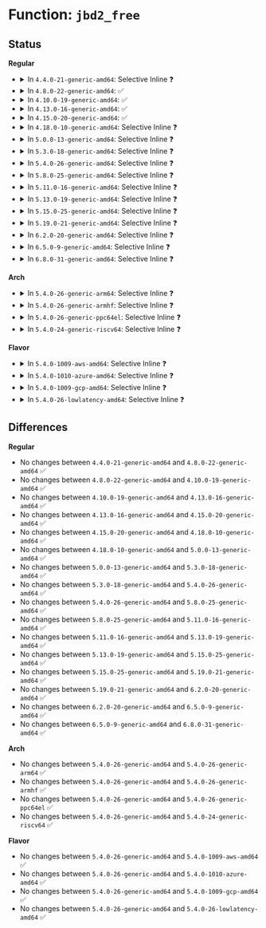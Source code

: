 # Function: <code>jbd2_free</code>

## Status
<b>Regular</b>
<ul>
<li>
<details>
<summary>In <code>4.4.0-21-generic-amd64</code>: Selective Inline ❓</summary>

```c
void jbd2_free(void * ptr, size_t size)
```

```json
{
  "name": "jbd2_free",
  "collision_type": "Unique Global",
  "inline_type": "Selective",
  "funcs": [
    {
      "addr": 18446744071581936336,
      "name": "jbd2_free",
      "external": true,
      "loc": "fs/jbd2/journal.c:2322",
      "file": "fs/jbd2/journal.c",
      "inline": "not declared, inlined",
      "caller_inline": [],
      "caller_func": [
        "fs/jbd2/transaction.c:do_get_write_access",
        "fs/jbd2/transaction.c:jbd2_journal_get_undo_access",
        "fs/jbd2/commit.c:jbd2_journal_commit_transaction",
        "fs/jbd2/commit.c:jbd2_journal_commit_transaction",
        "fs/jbd2/commit.c:jbd2_journal_commit_transaction",
        "fs/jbd2/journal.c:jbd2_journal_write_metadata_buffer",
        "fs/jbd2/journal.c:jbd2_journal_put_journal_head",
        "fs/jbd2/journal.c:jbd2_journal_put_journal_head"
      ]
    }
  ],
  "symbols": [
    {
      "addr": 18446744071581936336,
      "name": "jbd2_free",
      "section": ".text",
      "bind": "STB_GLOBAL",
      "size": 96
    }
  ]
}
```
</details>
</li>
<li>
<details>
<summary>In <code>4.8.0-22-generic-amd64</code>: ✅</summary>

```c
void jbd2_free(void * ptr, size_t size)
```

```json
{
  "name": "jbd2_free",
  "collision_type": "Unique Global",
  "inline_type": "No",
  "funcs": [
    {
      "addr": 18446744071582123184,
      "name": "jbd2_free",
      "external": true,
      "loc": "fs/jbd2/journal.c:2349",
      "file": "fs/jbd2/journal.c",
      "inline": "seen, unknown",
      "caller_inline": [],
      "caller_func": [
        "fs/jbd2/transaction.c:jbd2_journal_get_undo_access",
        "fs/jbd2/transaction.c:do_get_write_access",
        "fs/jbd2/commit.c:jbd2_journal_commit_transaction",
        "fs/jbd2/commit.c:jbd2_journal_commit_transaction",
        "fs/jbd2/commit.c:jbd2_journal_commit_transaction",
        "fs/jbd2/journal.c:jbd2_journal_put_journal_head",
        "fs/jbd2/journal.c:jbd2_journal_put_journal_head",
        "fs/jbd2/journal.c:jbd2_journal_write_metadata_buffer"
      ]
    }
  ],
  "symbols": [
    {
      "addr": 18446744071582123184,
      "name": "jbd2_free",
      "section": ".text",
      "bind": "STB_GLOBAL",
      "size": 72
    }
  ]
}
```
</details>
</li>
<li>
<details>
<summary>In <code>4.10.0-19-generic-amd64</code>: ✅</summary>

```c
void jbd2_free(void * ptr, size_t size)
```

```json
{
  "name": "jbd2_free",
  "collision_type": "Unique Global",
  "inline_type": "No",
  "funcs": [
    {
      "addr": 18446744071582212960,
      "name": "jbd2_free",
      "external": true,
      "loc": "fs/jbd2/journal.c:2319",
      "file": "fs/jbd2/journal.c",
      "inline": "seen, unknown",
      "caller_inline": [],
      "caller_func": [
        "fs/jbd2/transaction.c:jbd2_journal_get_undo_access",
        "fs/jbd2/transaction.c:do_get_write_access",
        "fs/jbd2/commit.c:jbd2_journal_commit_transaction",
        "fs/jbd2/commit.c:jbd2_journal_commit_transaction",
        "fs/jbd2/commit.c:jbd2_journal_commit_transaction",
        "fs/jbd2/journal.c:jbd2_journal_put_journal_head",
        "fs/jbd2/journal.c:jbd2_journal_put_journal_head",
        "fs/jbd2/journal.c:jbd2_journal_write_metadata_buffer"
      ]
    }
  ],
  "symbols": [
    {
      "addr": 18446744071582212960,
      "name": "jbd2_free",
      "section": ".text",
      "bind": "STB_GLOBAL",
      "size": 72
    }
  ]
}
```
</details>
</li>
<li>
<details>
<summary>In <code>4.13.0-16-generic-amd64</code>: ✅</summary>

```c
void jbd2_free(void * ptr, size_t size)
```

```json
{
  "name": "jbd2_free",
  "collision_type": "Unique Global",
  "inline_type": "No",
  "funcs": [
    {
      "addr": 18446744071582298256,
      "name": "jbd2_free",
      "external": true,
      "loc": "fs/jbd2/journal.c:2342",
      "file": "fs/jbd2/journal.c",
      "inline": "seen, unknown",
      "caller_inline": [],
      "caller_func": [
        "fs/jbd2/transaction.c:jbd2_journal_get_undo_access",
        "fs/jbd2/transaction.c:do_get_write_access",
        "fs/jbd2/commit.c:jbd2_journal_commit_transaction",
        "fs/jbd2/commit.c:jbd2_journal_commit_transaction",
        "fs/jbd2/commit.c:jbd2_journal_commit_transaction",
        "fs/jbd2/journal.c:jbd2_journal_put_journal_head",
        "fs/jbd2/journal.c:jbd2_journal_put_journal_head",
        "fs/jbd2/journal.c:jbd2_journal_write_metadata_buffer"
      ]
    }
  ],
  "symbols": [
    {
      "addr": 18446744071582298256,
      "name": "jbd2_free",
      "section": ".text",
      "bind": "STB_GLOBAL",
      "size": 72
    }
  ]
}
```
</details>
</li>
<li>
<details>
<summary>In <code>4.15.0-20-generic-amd64</code>: ✅</summary>

```c
void jbd2_free(void * ptr, size_t size)
```

```json
{
  "name": "jbd2_free",
  "collision_type": "Unique Global",
  "inline_type": "No",
  "funcs": [
    {
      "addr": 18446744071582447328,
      "name": "jbd2_free",
      "external": true,
      "loc": "fs/jbd2/journal.c:2358",
      "file": "fs/jbd2/journal.c",
      "inline": "seen, unknown",
      "caller_inline": [],
      "caller_func": [
        "fs/jbd2/transaction.c:jbd2_journal_get_undo_access",
        "fs/jbd2/transaction.c:do_get_write_access",
        "fs/jbd2/commit.c:jbd2_journal_commit_transaction",
        "fs/jbd2/commit.c:jbd2_journal_commit_transaction",
        "fs/jbd2/commit.c:jbd2_journal_commit_transaction",
        "fs/jbd2/journal.c:jbd2_journal_put_journal_head",
        "fs/jbd2/journal.c:jbd2_journal_put_journal_head",
        "fs/jbd2/journal.c:jbd2_journal_write_metadata_buffer"
      ]
    }
  ],
  "symbols": [
    {
      "addr": 18446744071582447328,
      "name": "jbd2_free",
      "section": ".text",
      "bind": "STB_GLOBAL",
      "size": 72
    }
  ]
}
```
</details>
</li>
<li>
<details>
<summary>In <code>4.18.0-10-generic-amd64</code>: Selective Inline ❓</summary>

```c
void jbd2_free(void * ptr, size_t size)
```

```json
{
  "name": "jbd2_free",
  "collision_type": "Unique Global",
  "inline_type": "Selective",
  "funcs": [
    {
      "addr": 18446744071582637056,
      "name": "jbd2_free",
      "external": true,
      "loc": "fs/jbd2/journal.c:2370",
      "file": "fs/jbd2/journal.c",
      "inline": "not declared, inlined",
      "caller_inline": [],
      "caller_func": [
        "fs/jbd2/transaction.c:jbd2_journal_get_undo_access",
        "fs/jbd2/transaction.c:do_get_write_access",
        "fs/jbd2/commit.c:jbd2_journal_commit_transaction",
        "fs/jbd2/commit.c:jbd2_journal_commit_transaction",
        "fs/jbd2/commit.c:jbd2_journal_commit_transaction",
        "fs/jbd2/journal.c:jbd2_journal_put_journal_head",
        "fs/jbd2/journal.c:jbd2_journal_put_journal_head",
        "fs/jbd2/journal.c:jbd2_journal_write_metadata_buffer"
      ]
    }
  ],
  "symbols": [
    {
      "addr": 18446744071582637056,
      "name": "jbd2_free",
      "section": ".text",
      "bind": "STB_GLOBAL",
      "size": 72
    }
  ]
}
```
</details>
</li>
<li>
<details>
<summary>In <code>5.0.0-13-generic-amd64</code>: Selective Inline ❓</summary>

```c
void jbd2_free(void * ptr, size_t size)
```

```json
{
  "name": "jbd2_free",
  "collision_type": "Unique Global",
  "inline_type": "Selective",
  "funcs": [
    {
      "addr": 18446744071582738800,
      "name": "jbd2_free",
      "external": true,
      "loc": "fs/jbd2/journal.c:2370",
      "file": "fs/jbd2/journal.c",
      "inline": "not declared, inlined",
      "caller_inline": [],
      "caller_func": [
        "fs/jbd2/transaction.c:jbd2_journal_get_undo_access",
        "fs/jbd2/transaction.c:do_get_write_access",
        "fs/jbd2/commit.c:jbd2_journal_commit_transaction",
        "fs/jbd2/commit.c:jbd2_journal_commit_transaction",
        "fs/jbd2/commit.c:jbd2_journal_commit_transaction",
        "fs/jbd2/journal.c:jbd2_journal_put_journal_head",
        "fs/jbd2/journal.c:jbd2_journal_put_journal_head",
        "fs/jbd2/journal.c:jbd2_journal_write_metadata_buffer"
      ]
    }
  ],
  "symbols": [
    {
      "addr": 18446744071582738800,
      "name": "jbd2_free",
      "section": ".text",
      "bind": "STB_GLOBAL",
      "size": 72
    }
  ]
}
```
</details>
</li>
<li>
<details>
<summary>In <code>5.3.0-18-generic-amd64</code>: Selective Inline ❓</summary>

```c
void jbd2_free(void * ptr, size_t size)
```

```json
{
  "name": "jbd2_free",
  "collision_type": "Unique Global",
  "inline_type": "Selective",
  "funcs": [
    {
      "addr": 18446744071582912576,
      "name": "jbd2_free",
      "external": true,
      "loc": "fs/jbd2/journal.c:2361",
      "file": "fs/jbd2/journal.c",
      "inline": "not declared, inlined",
      "caller_inline": [],
      "caller_func": [
        "fs/jbd2/transaction.c:jbd2_journal_get_undo_access",
        "fs/jbd2/transaction.c:do_get_write_access",
        "fs/jbd2/commit.c:jbd2_journal_commit_transaction",
        "fs/jbd2/commit.c:jbd2_journal_commit_transaction",
        "fs/jbd2/commit.c:jbd2_journal_commit_transaction",
        "fs/jbd2/journal.c:jbd2_journal_put_journal_head",
        "fs/jbd2/journal.c:jbd2_journal_put_journal_head",
        "fs/jbd2/journal.c:jbd2_journal_write_metadata_buffer"
      ]
    }
  ],
  "symbols": [
    {
      "addr": 18446744071582912576,
      "name": "jbd2_free",
      "section": ".text",
      "bind": "STB_GLOBAL",
      "size": 75
    }
  ]
}
```
</details>
</li>
<li>
<details>
<summary>In <code>5.4.0-26-generic-amd64</code>: Selective Inline ❓</summary>

```c
void jbd2_free(void * ptr, size_t size)
```

```json
{
  "name": "jbd2_free",
  "collision_type": "Unique Global",
  "inline_type": "Selective",
  "funcs": [
    {
      "addr": 18446744071583019152,
      "name": "jbd2_free",
      "external": true,
      "loc": "fs/jbd2/journal.c:2356",
      "file": "fs/jbd2/journal.c",
      "inline": "not declared, inlined",
      "caller_inline": [],
      "caller_func": [
        "fs/jbd2/transaction.c:jbd2_journal_get_undo_access",
        "fs/jbd2/transaction.c:do_get_write_access",
        "fs/jbd2/commit.c:jbd2_journal_commit_transaction",
        "fs/jbd2/commit.c:jbd2_journal_commit_transaction",
        "fs/jbd2/commit.c:jbd2_journal_commit_transaction",
        "fs/jbd2/journal.c:jbd2_journal_put_journal_head",
        "fs/jbd2/journal.c:jbd2_journal_put_journal_head",
        "fs/jbd2/journal.c:jbd2_journal_write_metadata_buffer"
      ]
    }
  ],
  "symbols": [
    {
      "addr": 18446744071583019152,
      "name": "jbd2_free",
      "section": ".text",
      "bind": "STB_GLOBAL",
      "size": 75
    }
  ]
}
```
</details>
</li>
<li>
<details>
<summary>In <code>5.8.0-25-generic-amd64</code>: Selective Inline ❓</summary>

```c
void jbd2_free(void * ptr, size_t size)
```

```json
{
  "name": "jbd2_free",
  "collision_type": "Unique Global",
  "inline_type": "Selective",
  "funcs": [
    {
      "addr": 18446744071583336878,
      "name": "jbd2_free",
      "external": true,
      "loc": "fs/jbd2/journal.c:2385",
      "file": "fs/jbd2/journal.c",
      "inline": "not declared, inlined",
      "caller_inline": [
        "fs/jbd2/journal.c:jbd2_journal_write_metadata_buffer",
        "fs/jbd2/journal.c:jbd2_journal_write_metadata_buffer"
      ],
      "caller_func": [
        "fs/jbd2/transaction.c:jbd2_journal_get_undo_access",
        "fs/jbd2/transaction.c:do_get_write_access",
        "fs/jbd2/commit.c:jbd2_journal_commit_transaction",
        "fs/jbd2/commit.c:jbd2_journal_commit_transaction",
        "fs/jbd2/commit.c:jbd2_journal_commit_transaction",
        "fs/jbd2/journal.c:jbd2_journal_put_journal_head",
        "fs/jbd2/journal.c:jbd2_journal_put_journal_head"
      ]
    }
  ],
  "symbols": [
    {
      "addr": 18446744071583337472,
      "name": "jbd2_free",
      "section": ".text",
      "bind": "STB_GLOBAL",
      "size": 68
    }
  ]
}
```
</details>
</li>
<li>
<details>
<summary>In <code>5.11.0-16-generic-amd64</code>: Selective Inline ❓</summary>

```c
void jbd2_free(void * ptr, size_t size)
```

```json
{
  "name": "jbd2_free",
  "collision_type": "Unique Global",
  "inline_type": "Selective",
  "funcs": [
    {
      "addr": 18446744071583454208,
      "name": "jbd2_free",
      "external": true,
      "loc": "fs/jbd2/journal.c:2632",
      "file": "fs/jbd2/journal.c",
      "inline": "not declared, inlined",
      "caller_inline": [],
      "caller_func": [
        "fs/jbd2/transaction.c:jbd2_journal_get_undo_access",
        "fs/jbd2/transaction.c:do_get_write_access",
        "fs/jbd2/commit.c:jbd2_journal_commit_transaction",
        "fs/jbd2/commit.c:jbd2_journal_commit_transaction",
        "fs/jbd2/commit.c:jbd2_journal_commit_transaction",
        "fs/jbd2/journal.c:jbd2_journal_put_journal_head",
        "fs/jbd2/journal.c:jbd2_journal_put_journal_head",
        "fs/jbd2/journal.c:jbd2_journal_write_metadata_buffer"
      ]
    }
  ],
  "symbols": [
    {
      "addr": 18446744071583454208,
      "name": "jbd2_free",
      "section": ".text",
      "bind": "STB_GLOBAL",
      "size": 82
    }
  ]
}
```
</details>
</li>
<li>
<details>
<summary>In <code>5.13.0-19-generic-amd64</code>: Selective Inline ❓</summary>

```c
void jbd2_free(void * ptr, size_t size)
```

```json
{
  "name": "jbd2_free",
  "collision_type": "Unique Global",
  "inline_type": "Selective",
  "funcs": [
    {
      "addr": 18446744071583476624,
      "name": "jbd2_free",
      "external": true,
      "loc": "fs/jbd2/journal.c:2632",
      "file": "fs/jbd2/journal.c",
      "inline": "not declared, inlined",
      "caller_inline": [],
      "caller_func": [
        "fs/jbd2/transaction.c:jbd2_journal_get_undo_access",
        "fs/jbd2/transaction.c:do_get_write_access",
        "fs/jbd2/commit.c:jbd2_journal_commit_transaction",
        "fs/jbd2/commit.c:jbd2_journal_commit_transaction",
        "fs/jbd2/commit.c:jbd2_journal_commit_transaction",
        "fs/jbd2/journal.c:jbd2_journal_put_journal_head",
        "fs/jbd2/journal.c:jbd2_journal_put_journal_head",
        "fs/jbd2/journal.c:jbd2_journal_write_metadata_buffer"
      ]
    }
  ],
  "symbols": [
    {
      "addr": 18446744071583476624,
      "name": "jbd2_free",
      "section": ".text",
      "bind": "STB_GLOBAL",
      "size": 82
    }
  ]
}
```
</details>
</li>
<li>
<details>
<summary>In <code>5.15.0-25-generic-amd64</code>: Selective Inline ❓</summary>

```c
void jbd2_free(void * ptr, size_t size)
```

```json
{
  "name": "jbd2_free",
  "collision_type": "Unique Global",
  "inline_type": "Selective",
  "funcs": [
    {
      "addr": 18446744071583830944,
      "name": "jbd2_free",
      "external": true,
      "loc": "fs/jbd2/journal.c:2811",
      "file": "fs/jbd2/journal.c",
      "inline": "not declared, inlined",
      "caller_inline": [],
      "caller_func": [
        "fs/jbd2/transaction.c:jbd2_journal_get_undo_access",
        "fs/jbd2/transaction.c:do_get_write_access",
        "fs/jbd2/commit.c:jbd2_journal_commit_transaction",
        "fs/jbd2/commit.c:jbd2_journal_commit_transaction",
        "fs/jbd2/commit.c:jbd2_journal_commit_transaction",
        "fs/jbd2/journal.c:jbd2_journal_put_journal_head",
        "fs/jbd2/journal.c:jbd2_journal_put_journal_head",
        "fs/jbd2/journal.c:jbd2_journal_write_metadata_buffer"
      ]
    }
  ],
  "symbols": [
    {
      "addr": 18446744071583830944,
      "name": "jbd2_free",
      "section": ".text",
      "bind": "STB_GLOBAL",
      "size": 82
    }
  ]
}
```
</details>
</li>
<li>
<details>
<summary>In <code>5.19.0-21-generic-amd64</code>: Selective Inline ❓</summary>

```c
void jbd2_free(void * ptr, size_t size)
```

```json
{
  "name": "jbd2_free",
  "collision_type": "Unique Global",
  "inline_type": "Selective",
  "funcs": [
    {
      "addr": 18446744071584398544,
      "name": "jbd2_free",
      "external": true,
      "loc": "fs/jbd2/journal.c:2814",
      "file": "fs/jbd2/journal.c",
      "inline": "not declared, inlined",
      "caller_inline": [],
      "caller_func": [
        "fs/jbd2/transaction.c:jbd2_journal_get_undo_access",
        "fs/jbd2/transaction.c:do_get_write_access",
        "fs/jbd2/commit.c:jbd2_journal_commit_transaction",
        "fs/jbd2/commit.c:jbd2_journal_commit_transaction",
        "fs/jbd2/commit.c:jbd2_journal_commit_transaction",
        "fs/jbd2/journal.c:jbd2_journal_put_journal_head",
        "fs/jbd2/journal.c:jbd2_journal_put_journal_head",
        "fs/jbd2/journal.c:jbd2_journal_write_metadata_buffer"
      ]
    }
  ],
  "symbols": [
    {
      "addr": 18446744071584398544,
      "name": "jbd2_free",
      "section": ".text",
      "bind": "STB_GLOBAL",
      "size": 101
    }
  ]
}
```
</details>
</li>
<li>
<details>
<summary>In <code>6.2.0-20-generic-amd64</code>: Selective Inline ❓</summary>

```c
void jbd2_free(void * ptr, size_t size)
```

```json
{
  "name": "jbd2_free",
  "collision_type": "Unique Global",
  "inline_type": "Selective",
  "funcs": [
    {
      "addr": 18446744071585053328,
      "name": "jbd2_free",
      "external": true,
      "loc": "fs/jbd2/journal.c:2817",
      "file": "fs/jbd2/journal.c",
      "inline": "not declared, inlined",
      "caller_inline": [],
      "caller_func": [
        "fs/jbd2/transaction.c:jbd2_journal_get_undo_access",
        "fs/jbd2/transaction.c:do_get_write_access",
        "fs/jbd2/commit.c:jbd2_journal_commit_transaction",
        "fs/jbd2/commit.c:jbd2_journal_commit_transaction",
        "fs/jbd2/commit.c:jbd2_journal_commit_transaction",
        "fs/jbd2/journal.c:jbd2_journal_put_journal_head",
        "fs/jbd2/journal.c:jbd2_journal_put_journal_head",
        "fs/jbd2/journal.c:jbd2_journal_write_metadata_buffer"
      ]
    }
  ],
  "symbols": [
    {
      "addr": 18446744071585053328,
      "name": "jbd2_free",
      "section": ".text",
      "bind": "STB_GLOBAL",
      "size": 101
    }
  ]
}
```
</details>
</li>
<li>
<details>
<summary>In <code>6.5.0-9-generic-amd64</code>: Selective Inline ❓</summary>

```c
void jbd2_free(void * ptr, size_t size)
```

```json
{
  "name": "jbd2_free",
  "collision_type": "Unique Global",
  "inline_type": "Selective",
  "funcs": [
    {
      "addr": 18446744071585281392,
      "name": "jbd2_free",
      "external": true,
      "loc": "fs/jbd2/journal.c:2817",
      "file": "fs/jbd2/journal.c",
      "inline": "not declared, inlined",
      "caller_inline": [],
      "caller_func": [
        "fs/jbd2/transaction.c:jbd2_journal_get_undo_access",
        "fs/jbd2/transaction.c:do_get_write_access",
        "fs/jbd2/commit.c:jbd2_journal_commit_transaction",
        "fs/jbd2/commit.c:jbd2_journal_commit_transaction",
        "fs/jbd2/commit.c:jbd2_journal_commit_transaction",
        "fs/jbd2/journal.c:jbd2_journal_put_journal_head",
        "fs/jbd2/journal.c:jbd2_journal_put_journal_head",
        "fs/jbd2/journal.c:jbd2_journal_write_metadata_buffer"
      ]
    }
  ],
  "symbols": [
    {
      "addr": 18446744071585281392,
      "name": "jbd2_free",
      "section": ".text",
      "bind": "STB_GLOBAL",
      "size": 101
    }
  ]
}
```
</details>
</li>
<li>
<details>
<summary>In <code>6.8.0-31-generic-amd64</code>: Selective Inline ❓</summary>

```c
void jbd2_free(void * ptr, size_t size)
```

```json
{
  "name": "jbd2_free",
  "collision_type": "Unique Global",
  "inline_type": "Selective",
  "funcs": [
    {
      "addr": 18446744071585514960,
      "name": "jbd2_free",
      "external": true,
      "loc": "fs/jbd2/journal.c:2804",
      "file": "fs/jbd2/journal.c",
      "inline": "not declared, inlined",
      "caller_inline": [],
      "caller_func": [
        "fs/jbd2/transaction.c:jbd2_journal_get_undo_access",
        "fs/jbd2/transaction.c:do_get_write_access",
        "fs/jbd2/commit.c:jbd2_journal_commit_transaction",
        "fs/jbd2/commit.c:jbd2_journal_commit_transaction",
        "fs/jbd2/commit.c:jbd2_journal_commit_transaction",
        "fs/jbd2/journal.c:jbd2_journal_put_journal_head",
        "fs/jbd2/journal.c:jbd2_journal_put_journal_head",
        "fs/jbd2/journal.c:jbd2_journal_write_metadata_buffer"
      ]
    }
  ],
  "symbols": [
    {
      "addr": 18446744071585514960,
      "name": "jbd2_free",
      "section": ".text",
      "bind": "STB_GLOBAL",
      "size": 101
    }
  ]
}
```
</details>
</li>
</ul>
<b>Arch</b>
<ul>
<li>
<details>
<summary>In <code>5.4.0-26-generic-arm64</code>: Selective Inline ❓</summary>

```c
void jbd2_free(void * ptr, size_t size)
```

```json
{
  "name": "jbd2_free",
  "collision_type": "Unique Global",
  "inline_type": "Selective",
  "funcs": [
    {
      "addr": 18446603336494712344,
      "name": "jbd2_free",
      "external": true,
      "loc": "fs/jbd2/journal.c:2356",
      "file": "fs/jbd2/journal.c",
      "inline": "not declared, inlined",
      "caller_inline": [],
      "caller_func": [
        "fs/jbd2/transaction.c:jbd2_journal_get_undo_access",
        "fs/jbd2/transaction.c:do_get_write_access",
        "fs/jbd2/commit.c:jbd2_journal_commit_transaction",
        "fs/jbd2/commit.c:jbd2_journal_commit_transaction",
        "fs/jbd2/commit.c:jbd2_journal_commit_transaction",
        "fs/jbd2/journal.c:jbd2_journal_put_journal_head",
        "fs/jbd2/journal.c:jbd2_journal_put_journal_head",
        "fs/jbd2/journal.c:jbd2_journal_write_metadata_buffer"
      ]
    }
  ],
  "symbols": [
    {
      "addr": 18446603336494712344,
      "name": "jbd2_free",
      "section": ".text",
      "bind": "STB_GLOBAL",
      "size": 112
    }
  ]
}
```
</details>
</li>
<li>
<details>
<summary>In <code>5.4.0-26-generic-armhf</code>: Selective Inline ❓</summary>

```c
void jbd2_free(void * ptr, size_t size)
```

```json
{
  "name": "jbd2_free",
  "collision_type": "Unique Global",
  "inline_type": "Selective",
  "funcs": [
    {
      "addr": 3228149028,
      "name": "jbd2_free",
      "external": true,
      "loc": "fs/jbd2/journal.c:2356",
      "file": "fs/jbd2/journal.c",
      "inline": "not declared, inlined",
      "caller_inline": [],
      "caller_func": [
        "fs/jbd2/transaction.c:jbd2_journal_get_undo_access",
        "fs/jbd2/transaction.c:do_get_write_access",
        "fs/jbd2/commit.c:jbd2_journal_commit_transaction",
        "fs/jbd2/commit.c:jbd2_journal_commit_transaction",
        "fs/jbd2/commit.c:jbd2_journal_commit_transaction",
        "fs/jbd2/journal.c:jbd2_journal_put_journal_head",
        "fs/jbd2/journal.c:jbd2_journal_put_journal_head",
        "fs/jbd2/journal.c:jbd2_journal_write_metadata_buffer"
      ]
    }
  ],
  "symbols": [
    {
      "addr": 3228149028,
      "name": "jbd2_free",
      "section": ".text",
      "bind": "STB_GLOBAL",
      "size": 76
    }
  ]
}
```
</details>
</li>
<li>
<details>
<summary>In <code>5.4.0-26-generic-ppc64el</code>: Selective Inline ❓</summary>

```c
void jbd2_free(void * ptr, size_t size)
```

```json
{
  "name": "jbd2_free",
  "collision_type": "Unique Global",
  "inline_type": "Selective",
  "funcs": [
    {
      "addr": 13835058055288534016,
      "name": "jbd2_free",
      "external": true,
      "loc": "fs/jbd2/journal.c:2356",
      "file": "fs/jbd2/journal.c",
      "inline": "not declared, inlined",
      "caller_inline": [],
      "caller_func": [
        "fs/jbd2/transaction.c:jbd2_journal_get_undo_access",
        "fs/jbd2/transaction.c:do_get_write_access",
        "fs/jbd2/commit.c:jbd2_journal_commit_transaction",
        "fs/jbd2/commit.c:jbd2_journal_commit_transaction",
        "fs/jbd2/commit.c:jbd2_journal_commit_transaction",
        "fs/jbd2/journal.c:jbd2_journal_put_journal_head",
        "fs/jbd2/journal.c:jbd2_journal_put_journal_head",
        "fs/jbd2/journal.c:jbd2_journal_write_metadata_buffer"
      ]
    }
  ],
  "symbols": [
    {
      "addr": 13835058055288534016,
      "name": "jbd2_free",
      "section": ".text",
      "bind": "STB_GLOBAL",
      "size": 140
    }
  ]
}
```
</details>
</li>
<li>
<details>
<summary>In <code>5.4.0-24-generic-riscv64</code>: Selective Inline ❓</summary>

```c
void jbd2_free(void * ptr, size_t size)
```

```json
{
  "name": "jbd2_free",
  "collision_type": "Unique Global",
  "inline_type": "Selective",
  "funcs": [
    {
      "addr": 18446743936274063610,
      "name": "jbd2_free",
      "external": true,
      "loc": "fs/jbd2/journal.c:2356",
      "file": "fs/jbd2/journal.c",
      "inline": "not declared, inlined",
      "caller_inline": [],
      "caller_func": [
        "fs/jbd2/transaction.c:jbd2_journal_get_undo_access",
        "fs/jbd2/transaction.c:do_get_write_access",
        "fs/jbd2/commit.c:jbd2_journal_commit_transaction",
        "fs/jbd2/commit.c:jbd2_journal_commit_transaction",
        "fs/jbd2/commit.c:jbd2_journal_commit_transaction",
        "fs/jbd2/journal.c:jbd2_journal_put_journal_head",
        "fs/jbd2/journal.c:jbd2_journal_put_journal_head",
        "fs/jbd2/journal.c:jbd2_journal_write_metadata_buffer"
      ]
    }
  ],
  "symbols": [
    {
      "addr": 18446743936274063610,
      "name": "jbd2_free",
      "section": ".text",
      "bind": "STB_GLOBAL",
      "size": 182
    }
  ]
}
```
</details>
</li>
</ul>
<b>Flavor</b>
<ul>
<li>
<details>
<summary>In <code>5.4.0-1009-aws-amd64</code>: Selective Inline ❓</summary>

```c
void jbd2_free(void * ptr, size_t size)
```

```json
{
  "name": "jbd2_free",
  "collision_type": "Unique Global",
  "inline_type": "Selective",
  "funcs": [
    {
      "addr": 18446744071582987888,
      "name": "jbd2_free",
      "external": true,
      "loc": "fs/jbd2/journal.c:2356",
      "file": "fs/jbd2/journal.c",
      "inline": "not declared, inlined",
      "caller_inline": [],
      "caller_func": [
        "fs/jbd2/transaction.c:jbd2_journal_get_undo_access",
        "fs/jbd2/transaction.c:do_get_write_access",
        "fs/jbd2/commit.c:jbd2_journal_commit_transaction",
        "fs/jbd2/commit.c:jbd2_journal_commit_transaction",
        "fs/jbd2/commit.c:jbd2_journal_commit_transaction",
        "fs/jbd2/journal.c:jbd2_journal_put_journal_head",
        "fs/jbd2/journal.c:jbd2_journal_put_journal_head",
        "fs/jbd2/journal.c:jbd2_journal_write_metadata_buffer"
      ]
    }
  ],
  "symbols": [
    {
      "addr": 18446744071582987888,
      "name": "jbd2_free",
      "section": ".text",
      "bind": "STB_GLOBAL",
      "size": 75
    }
  ]
}
```
</details>
</li>
<li>
<details>
<summary>In <code>5.4.0-1010-azure-amd64</code>: Selective Inline ❓</summary>

```c
void jbd2_free(void * ptr, size_t size)
```

```json
{
  "name": "jbd2_free",
  "collision_type": "Unique Global",
  "inline_type": "Selective",
  "funcs": [
    {
      "addr": 18446744071582925040,
      "name": "jbd2_free",
      "external": true,
      "loc": "fs/jbd2/journal.c:2356",
      "file": "fs/jbd2/journal.c",
      "inline": "not declared, inlined",
      "caller_inline": [],
      "caller_func": [
        "fs/jbd2/transaction.c:jbd2_journal_get_undo_access",
        "fs/jbd2/transaction.c:do_get_write_access",
        "fs/jbd2/commit.c:jbd2_journal_commit_transaction",
        "fs/jbd2/commit.c:jbd2_journal_commit_transaction",
        "fs/jbd2/commit.c:jbd2_journal_commit_transaction",
        "fs/jbd2/journal.c:jbd2_journal_put_journal_head",
        "fs/jbd2/journal.c:jbd2_journal_put_journal_head",
        "fs/jbd2/journal.c:jbd2_journal_write_metadata_buffer"
      ]
    }
  ],
  "symbols": [
    {
      "addr": 18446744071582925040,
      "name": "jbd2_free",
      "section": ".text",
      "bind": "STB_GLOBAL",
      "size": 75
    }
  ]
}
```
</details>
</li>
<li>
<details>
<summary>In <code>5.4.0-1009-gcp-amd64</code>: Selective Inline ❓</summary>

```c
void jbd2_free(void * ptr, size_t size)
```

```json
{
  "name": "jbd2_free",
  "collision_type": "Unique Global",
  "inline_type": "Selective",
  "funcs": [
    {
      "addr": 18446744071582976496,
      "name": "jbd2_free",
      "external": true,
      "loc": "fs/jbd2/journal.c:2356",
      "file": "fs/jbd2/journal.c",
      "inline": "not declared, inlined",
      "caller_inline": [],
      "caller_func": [
        "fs/jbd2/transaction.c:jbd2_journal_get_undo_access",
        "fs/jbd2/transaction.c:do_get_write_access",
        "fs/jbd2/commit.c:jbd2_journal_commit_transaction",
        "fs/jbd2/commit.c:jbd2_journal_commit_transaction",
        "fs/jbd2/commit.c:jbd2_journal_commit_transaction",
        "fs/jbd2/journal.c:jbd2_journal_put_journal_head",
        "fs/jbd2/journal.c:jbd2_journal_put_journal_head",
        "fs/jbd2/journal.c:jbd2_journal_write_metadata_buffer"
      ]
    }
  ],
  "symbols": [
    {
      "addr": 18446744071582976496,
      "name": "jbd2_free",
      "section": ".text",
      "bind": "STB_GLOBAL",
      "size": 75
    }
  ]
}
```
</details>
</li>
<li>
<details>
<summary>In <code>5.4.0-26-lowlatency-amd64</code>: Selective Inline ❓</summary>

```c
void jbd2_free(void * ptr, size_t size)
```

```json
{
  "name": "jbd2_free",
  "collision_type": "Unique Global",
  "inline_type": "Selective",
  "funcs": [
    {
      "addr": 18446744071583065184,
      "name": "jbd2_free",
      "external": true,
      "loc": "fs/jbd2/journal.c:2356",
      "file": "fs/jbd2/journal.c",
      "inline": "not declared, inlined",
      "caller_inline": [],
      "caller_func": [
        "fs/jbd2/transaction.c:jbd2_journal_get_undo_access",
        "fs/jbd2/transaction.c:do_get_write_access",
        "fs/jbd2/commit.c:jbd2_journal_commit_transaction",
        "fs/jbd2/commit.c:jbd2_journal_commit_transaction",
        "fs/jbd2/commit.c:jbd2_journal_commit_transaction",
        "fs/jbd2/journal.c:jbd2_journal_put_journal_head",
        "fs/jbd2/journal.c:jbd2_journal_put_journal_head",
        "fs/jbd2/journal.c:jbd2_journal_write_metadata_buffer"
      ]
    }
  ],
  "symbols": [
    {
      "addr": 18446744071583065184,
      "name": "jbd2_free",
      "section": ".text",
      "bind": "STB_GLOBAL",
      "size": 75
    }
  ]
}
```
</details>
</li>
</ul>

## Differences
<b>Regular</b>
<ul>
<li>
No changes between <code>4.4.0-21-generic-amd64</code> and <code>4.8.0-22-generic-amd64</code> ✅
</li>
<li>
No changes between <code>4.8.0-22-generic-amd64</code> and <code>4.10.0-19-generic-amd64</code> ✅
</li>
<li>
No changes between <code>4.10.0-19-generic-amd64</code> and <code>4.13.0-16-generic-amd64</code> ✅
</li>
<li>
No changes between <code>4.13.0-16-generic-amd64</code> and <code>4.15.0-20-generic-amd64</code> ✅
</li>
<li>
No changes between <code>4.15.0-20-generic-amd64</code> and <code>4.18.0-10-generic-amd64</code> ✅
</li>
<li>
No changes between <code>4.18.0-10-generic-amd64</code> and <code>5.0.0-13-generic-amd64</code> ✅
</li>
<li>
No changes between <code>5.0.0-13-generic-amd64</code> and <code>5.3.0-18-generic-amd64</code> ✅
</li>
<li>
No changes between <code>5.3.0-18-generic-amd64</code> and <code>5.4.0-26-generic-amd64</code> ✅
</li>
<li>
No changes between <code>5.4.0-26-generic-amd64</code> and <code>5.8.0-25-generic-amd64</code> ✅
</li>
<li>
No changes between <code>5.8.0-25-generic-amd64</code> and <code>5.11.0-16-generic-amd64</code> ✅
</li>
<li>
No changes between <code>5.11.0-16-generic-amd64</code> and <code>5.13.0-19-generic-amd64</code> ✅
</li>
<li>
No changes between <code>5.13.0-19-generic-amd64</code> and <code>5.15.0-25-generic-amd64</code> ✅
</li>
<li>
No changes between <code>5.15.0-25-generic-amd64</code> and <code>5.19.0-21-generic-amd64</code> ✅
</li>
<li>
No changes between <code>5.19.0-21-generic-amd64</code> and <code>6.2.0-20-generic-amd64</code> ✅
</li>
<li>
No changes between <code>6.2.0-20-generic-amd64</code> and <code>6.5.0-9-generic-amd64</code> ✅
</li>
<li>
No changes between <code>6.5.0-9-generic-amd64</code> and <code>6.8.0-31-generic-amd64</code> ✅
</li>
</ul>
<b>Arch</b>
<ul>
<li>
No changes between <code>5.4.0-26-generic-amd64</code> and <code>5.4.0-26-generic-arm64</code> ✅
</li>
<li>
No changes between <code>5.4.0-26-generic-amd64</code> and <code>5.4.0-26-generic-armhf</code> ✅
</li>
<li>
No changes between <code>5.4.0-26-generic-amd64</code> and <code>5.4.0-26-generic-ppc64el</code> ✅
</li>
<li>
No changes between <code>5.4.0-26-generic-amd64</code> and <code>5.4.0-24-generic-riscv64</code> ✅
</li>
</ul>
<b>Flavor</b>
<ul>
<li>
No changes between <code>5.4.0-26-generic-amd64</code> and <code>5.4.0-1009-aws-amd64</code> ✅
</li>
<li>
No changes between <code>5.4.0-26-generic-amd64</code> and <code>5.4.0-1010-azure-amd64</code> ✅
</li>
<li>
No changes between <code>5.4.0-26-generic-amd64</code> and <code>5.4.0-1009-gcp-amd64</code> ✅
</li>
<li>
No changes between <code>5.4.0-26-generic-amd64</code> and <code>5.4.0-26-lowlatency-amd64</code> ✅
</li>
</ul>
